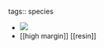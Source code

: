 tags:: species

- ![](https://peach-geographical-bat-397.mypinata.cloud/ipfs/QmQEqSwTryGS4GGn3ubPsf7tysns8BZmz7CSMEqfcsq3d8)
- [[high margin]] [[resin]]